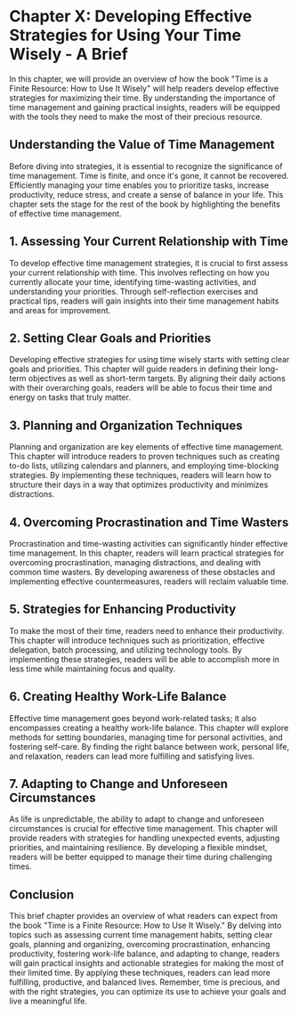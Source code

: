 Chapter X: Developing Effective Strategies for Using Your Time Wisely - A Brief
===============================================================================

In this chapter, we will provide an overview of how the book "Time is a Finite Resource: How to Use It Wisely" will help readers develop effective strategies for maximizing their time. By understanding the importance of time management and gaining practical insights, readers will be equipped with the tools they need to make the most of their precious resource.

**Understanding the Value of Time Management**
----------------------------------------------

Before diving into strategies, it is essential to recognize the significance of time management. Time is finite, and once it's gone, it cannot be recovered. Efficiently managing your time enables you to prioritize tasks, increase productivity, reduce stress, and create a sense of balance in your life. This chapter sets the stage for the rest of the book by highlighting the benefits of effective time management.

**1. Assessing Your Current Relationship with Time**
----------------------------------------------------

To develop effective time management strategies, it is crucial to first assess your current relationship with time. This involves reflecting on how you currently allocate your time, identifying time-wasting activities, and understanding your priorities. Through self-reflection exercises and practical tips, readers will gain insights into their time management habits and areas for improvement.

**2. Setting Clear Goals and Priorities**
-----------------------------------------

Developing effective strategies for using time wisely starts with setting clear goals and priorities. This chapter will guide readers in defining their long-term objectives as well as short-term targets. By aligning their daily actions with their overarching goals, readers will be able to focus their time and energy on tasks that truly matter.

**3. Planning and Organization Techniques**
-------------------------------------------

Planning and organization are key elements of effective time management. This chapter will introduce readers to proven techniques such as creating to-do lists, utilizing calendars and planners, and employing time-blocking strategies. By implementing these techniques, readers will learn how to structure their days in a way that optimizes productivity and minimizes distractions.

**4. Overcoming Procrastination and Time Wasters**
--------------------------------------------------

Procrastination and time-wasting activities can significantly hinder effective time management. In this chapter, readers will learn practical strategies for overcoming procrastination, managing distractions, and dealing with common time wasters. By developing awareness of these obstacles and implementing effective countermeasures, readers will reclaim valuable time.

**5. Strategies for Enhancing Productivity**
--------------------------------------------

To make the most of their time, readers need to enhance their productivity. This chapter will introduce techniques such as prioritization, effective delegation, batch processing, and utilizing technology tools. By implementing these strategies, readers will be able to accomplish more in less time while maintaining focus and quality.

**6. Creating Healthy Work-Life Balance**
-----------------------------------------

Effective time management goes beyond work-related tasks; it also encompasses creating a healthy work-life balance. This chapter will explore methods for setting boundaries, managing time for personal activities, and fostering self-care. By finding the right balance between work, personal life, and relaxation, readers can lead more fulfilling and satisfying lives.

**7. Adapting to Change and Unforeseen Circumstances**
------------------------------------------------------

As life is unpredictable, the ability to adapt to change and unforeseen circumstances is crucial for effective time management. This chapter will provide readers with strategies for handling unexpected events, adjusting priorities, and maintaining resilience. By developing a flexible mindset, readers will be better equipped to manage their time during challenging times.

**Conclusion**
--------------

This brief chapter provides an overview of what readers can expect from the book "Time is a Finite Resource: How to Use It Wisely." By delving into topics such as assessing current time management habits, setting clear goals, planning and organizing, overcoming procrastination, enhancing productivity, fostering work-life balance, and adapting to change, readers will gain practical insights and actionable strategies for making the most of their limited time. By applying these techniques, readers can lead more fulfilling, productive, and balanced lives. Remember, time is precious, and with the right strategies, you can optimize its use to achieve your goals and live a meaningful life.

